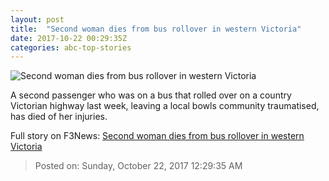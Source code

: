 ```yaml
---
layout: post
title:  "Second woman dies from bus rollover in western Victoria"
date: 2017-10-22 00:29:35Z
categories: abc-top-stories
---
```


![Second woman dies from bus rollover in western Victoria](http://www.abc.net.au/news/image/9050562-1x1-700x700.jpg)

A second passenger who was on a bus that rolled over on a country Victorian highway last week, leaving a local bowls community traumatised, has died of her injuries.


Full story on F3News: [Second woman dies from bus rollover in western Victoria](http://www.f3nws.com/n/XmhYQC)

> Posted on: Sunday, October 22, 2017 12:29:35 AM
